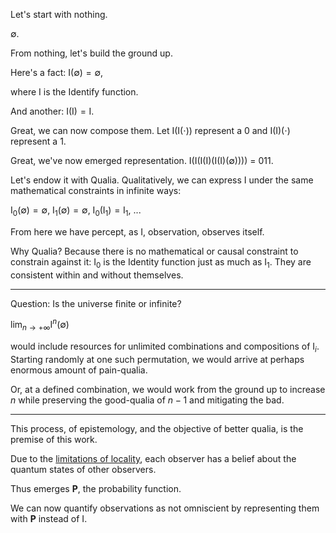 Let's start with nothing.

$\emptyset$.

From nothing, let's build the ground up.

Here's a fact: $\mathrm{I}(\emptyset) = \emptyset$, 

where $\mathrm{I}$ is the Identify function.

And another: $\mathrm{I}(\mathrm{I}) = \mathrm{I}$.

Great, we can now compose them. Let $\mathrm{I}(\mathrm{I}(\cdot))$ represent a $0$ and $\mathrm{I}(\mathrm{I})(\cdot)$ represent a $1$.

Great, we've now emerged representation. $\mathrm{I}(\mathrm{I}(\mathrm{I}(\mathrm{I})(\mathrm{I}(\mathrm{I})(\emptyset))))$ = 011.

Let's endow it with Qualia. Qualitatively, we can express $\mathrm{I}$ under the same mathematical constraints in infinite ways:

$\mathrm{I}_0(\emptyset) = \emptyset$, $\mathrm{I}_1(\emptyset) = \emptyset$, $\mathrm{I}_0(\mathrm{I}_1) = \mathrm{I}_1$, ...

From here we have percept, as $\mathrm{I}$, observation, observes itself.

Why Qualia? Because there is no mathematical or causal constraint to constrain against it: $\mathrm{I}_0$ is the Identity function just as much as $\mathrm{I}_1$. They are consistent within and without themselves.

---

Question: Is the universe finite or infinite?

$\lim_{n \to +\infty} \mathrm{I}^n(\emptyset)$

would include resources for unlimited combinations and compositions of $\mathrm{I}_i$. Starting randomly at one such permutation, we would arrive at perhaps enormous amount of pain-qualia.

Or, at a defined combination, we would work from the ground up to increase $n$ while preserving the good-qualia of $n-1$ and mitigating the bad.

---

This process, of epistemology, and the objective of better qualia, is the premise of this work.

Due to the [limitations of locality](Stuff14-skipping-13.md), each observer has a belief about the quantum states of other observers.

Thus emerges $\mathbf{P}$, the probability function.

We can now quantify observations as not omniscient by representing them with $\mathbf{P}$ instead of $\mathrm{I}$.
